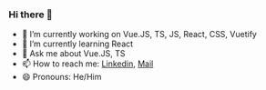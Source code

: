 ### Hi there 👋

<!--
**mertkug/mertkug** is a ✨ _special_ ✨ repository because its `README.md` (this file) appears on your GitHub profile.

Here are some ideas to get you started:

- 🔭 I’m currently working on .NET
- 🌱 I’m currently learning React
- 👯 I’m looking to collaborate on ...
- 🤔 I’m looking for help with ...
- 💬 Ask me about ...
- 📫 How to reach me: ...
- 😄 Pronouns: ...
- ⚡ Fun fact: ...
-->

- 🔭 I’m currently working on Vue.JS, TS, JS, React, CSS, Vuetify
- 🌱 I’m currently learning React
- 💬 Ask me about Vue.JS, TS
- 📫 How to reach me: [Linkedin](https://www.linkedin.com/in/mertkug/), [Mail](mailto:mert.kug@outlook.com)
- 😄 Pronouns: He/Him
